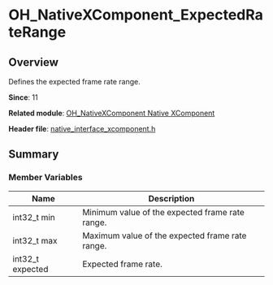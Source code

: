 # OH_NativeXComponent_ExpectedRateRange

## Overview

Defines the expected frame rate range.

**Since**: 11

**Related module**: [OH_NativeXComponent Native XComponent](capi-oh-nativexcomponent-native-xcomponent.md)

**Header file**: [native_interface_xcomponent.h](capi-native-interface-xcomponent-h.md)

## Summary

### Member Variables

| Name| Description|
| -- | -- |
| int32_t min | Minimum value of the expected frame rate range.|
| int32_t max | Maximum value of the expected frame rate range.|
| int32_t expected | Expected frame rate.|
